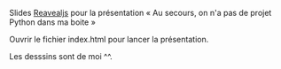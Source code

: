 Slides [Reavealjs][rev] pour la présentation « Au secours, on n'a pas de projet Python dans ma boite »

Ouvrir le fichier index.html pour lancer la présentation.

Les desssins sont de moi ^^.

[rev]:  https://github.com/hakimel/reveal.js "Reveal sur github<"

